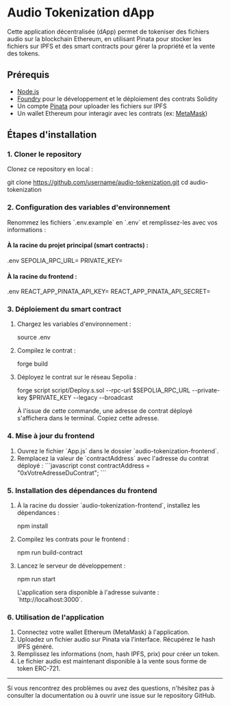 # Audio Tokenization dApp

Cette application décentralisée (dApp) permet de tokeniser des fichiers audio sur la blockchain Ethereum, en utilisant Pinata pour stocker les fichiers sur IPFS et des smart contracts pour gérer la propriété et la vente des tokens.

## Prérequis

- [Node.js](https://nodejs.org/)
- [Foundry](https://book.getfoundry.sh/) pour le développement et le déploiement des contrats Solidity
- Un compte [Pinata](https://pinata.cloud/) pour uploader les fichiers sur IPFS
- Un wallet Ethereum pour interagir avec les contrats (ex: [MetaMask](https://metamask.io/))

## Étapes d'installation

### 1. Cloner le repository

Clonez ce repository en local :

git clone https://github.com/username/audio-tokenization.git
cd audio-tokenization

### 2. Configuration des variables d'environnement

Renommez les fichiers \`.env.example\` en \`.env\` et remplissez-les avec vos informations :

#### À la racine du projet principal (smart contracts) :

.env
SEPOLIA_RPC_URL=
PRIVATE_KEY=

#### À la racine du frontend :

.env
REACT_APP_PINATA_API_KEY=
REACT_APP_PINATA_API_SECRET=

### 3. Déploiement du smart contract

1. Chargez les variables d'environnement :

   source .env

2. Compilez le contrat :

   forge build

3. Déployez le contrat sur le réseau Sepolia :

   forge script script/Deploy.s.sol --rpc-url $SEPOLIA_RPC_URL --private-key $PRIVATE_KEY --legacy --broadcast

   À l'issue de cette commande, une adresse de contrat déployé s'affichera dans le terminal. Copiez cette adresse.

### 4. Mise à jour du frontend

1. Ouvrez le fichier \`App.js\` dans le dossier \`audio-tokenization-frontend\`.
2. Remplacez la valeur de \`contractAddress\` avec l'adresse du contrat déployé :
   \`\`\`javascript
   const contractAddress = "0xVotreAdresseDuContrat";
   \`\`\`

### 5. Installation des dépendances du frontend

1. À la racine du dossier \`audio-tokenization-frontend\`, installez les dépendances :

   npm install

2. Compilez les contrats pour le frontend :

   npm run build-contract

3. Lancez le serveur de développement :

   npm run start

   L'application sera disponible à l'adresse suivante : \`http://localhost:3000\`.

### 6. Utilisation de l'application

1. Connectez votre wallet Ethereum (MetaMask) à l'application.
2. Uploadez un fichier audio sur Pinata via l'interface. Récupérez le hash IPFS généré.
3. Remplissez les informations (nom, hash IPFS, prix) pour créer un token.
4. Le fichier audio est maintenant disponible à la vente sous forme de token ERC-721.

---

Si vous rencontrez des problèmes ou avez des questions, n'hésitez pas à consulter la documentation ou à ouvrir une issue sur le repository GitHub.
